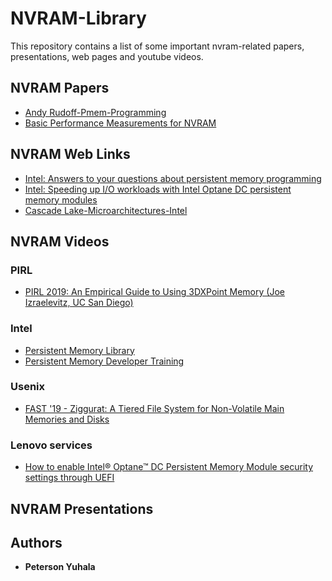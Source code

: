 # NVRAM-Library
This repository contains a list of some important nvram-related papers, presentations, web pages and youtube videos.

## NVRAM Papers

* [Andy Rudoff-Pmem-Programming](papers/Andy-Rudoff-Pmem-Programming.pdf)
* [Basic Performance Measurements for NVRAM](papers/Basic-Performance-Measurements-for-NVRAM.pdf)

## NVRAM Web Links

* [Intel: Answers to your questions about persistent memory programming](https://software.intel.com/en-us/persistent-memory/support)
* [Intel: Speeding up I/O workloads with Intel Optane DC persistent memory modules](https://software.intel.com/en-us/articles/speeding-up-io-workloads-with-intel-optane-dc-persistent-memory-modules)
* [Cascade Lake-Microarchitectures-Intel](https://en.wikichip.org/wiki/intel/microarchitectures/cascade_lake)

## NVRAM Videos

### PIRL

* [PIRL 2019: An Empirical Guide to Using 3DXPoint Memory (Joe Izraelevitz, UC San Diego)](https://youtu.be/oMhtxDXGSfc)

### Intel
* [Persistent Memory Library](https://software.intel.com/en-us/persistent-memory/library)
* [Persistent Memory Developer Training](https://software.intel.com/en-us/pmem-training)

### Usenix
* [FAST '19 - Ziggurat: A Tiered File System for Non-Volatile Main Memories and Disks](https://youtu.be/nYrr9bzr7Y0)

### Lenovo services
* [How to enable Intel® Optane™ DC Persistent Memory Module security settings through UEFI](https://youtu.be/ATif9QFKTNE)

## NVRAM Presentations


## Authors

* **Peterson Yuhala** 



